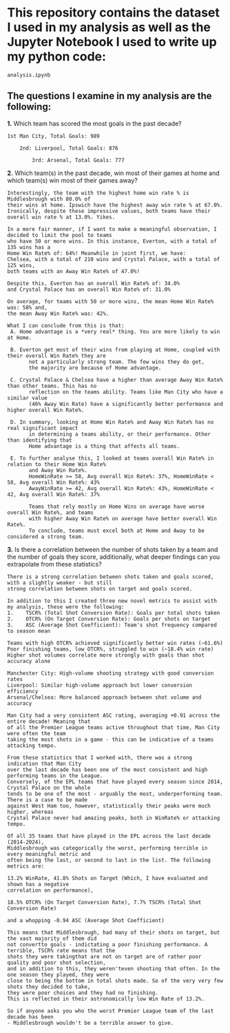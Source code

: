# This repository contains the dataset I used in my analysis as well as the Jupyter Notebook I used to write up my python code:
``` analysis.ipynb ```

## The questions I examine in my analysis are the following:

**1.** Which team has scored the most goals in the past decade?
```
1st Man City, Total Goals: 989

    2nd: Liverpool, Total Goals: 876

        3rd: Arsenal, Total Goals: 777
```

**2.** Which team(s) in the past decade, win most of their games at home and which team(s) win most of their 
games away?
```
Interestingly, the team with the highest home win rate % is Middlesbrough with 80.0% of 
their wins at home. Ipswich have the highest away win rate % at 67.0%.
Ironically, despite these impressive values, both teams have their overall win rate % at 13.0%. Yikes.

In a more fair manner, if I want to make a meaningful observation, I decided to limit the pool to teams 
who have 50 or more wins. In this instance, Everton, with a total of 135 wins has a 
Home Win Rate% of: 64%! Meanwhile in joint first, we have:
Chelsea, with a total of 210 wins and Crystal Palace, with a total of 125 wins,
both teams with an Away Win Rate% of 47.0%!

Despite this, Everton has an overall Win Rate% of: 34.0%
and Crystal Palace has an overall Win Rate% of: 31.0%

On average, for teams with 50 or more wins, the mean Home Win Rate% was: 58% and,
the mean Away Win Rate% was: 42%.

What I can conclude from this is that:
 A. Home advantage is a *very real* thing. You are more likely to win at Home.

 B. Everton get most of their wins from playing at Home, coupled with their overall Win Rate% they are 
       not a particularly strong team. The few wins they do get, 
       the majority are because of Home advantage.

 C. Crystal Palace & Chelsea have a higher than average Away Win Rate% than other teams. This has no
       reflection on the teams ability. Teams like Man City who have a similar value
       (46% Away Win Rate) have a significantly better performance and higher overall Win Rate%.

 D. In summary, looking at Home Win Rate% and Away Win Rate% has no real significant impact 
       in determining a teams ability, or their performance. Other than identifying that 
       Home advantage is a thing that affects all teams.

 E. To further analyse this, I looked at teams overall Win Rate% in relation to their Home Win Rate% 
       and Away Win Rate%. 
       HomeWinRate >= 58, Avg overall Win Rate%: 37%, HomeWinRate < 58, Avg overall Win Rate%: 43%
       AwayWinRate >= 42, Avg overall Win Rate%: 43%, HomeWinRate < 42, Avg overall Win Rate%: 37%

       Teams that rely mostly on Home Wins on average have worse overall Win Rate%, and teams
       with higher Away Win Rate% on average have better overall Win Rate%.
       To conclude, teams must excel both at Home and Away to be considered a strong team.
```


**3.** Is there a correlation between the number of shots taken by a team and the number of goals they score,
additionally, what deeper findings can you extrapolate from these statistics?
```
There is a strong correlation between shots taken and goals scored, with a slightly weaker - but still
strong correlation between shots on target and goals scored.

In addition to this I created three new novel metrics to assist with my analysis, these were the following:
1.    TSCR% (Total Shot Conversion Rate): Goals per total shots taken
2.    OTCR% (On Target Conversion Rate): Goals per shots on target
3.    ASC (Average Shot Coefficient): Team's shot frequency compared to season mean

Teams with high OTCR% achieved significantly better win rates (~61.6%)
Poor finishing teams, low OTCR%, struggled to win (~18.4% win rate)
Higher shot volumes correlate more strongly with goals than shot accuracy alone

Manchester City: High-volume shooting strategy with good conversion rates
Liverpool: Similar high-volume approach but lower conversion efficiency
Arsenal/Chelsea: More balanced approach between shot volume and accuracy

Man City had a very consistent ASC rating, averaging +0.91 across the entire decade! Meaning that
of all the Premier League teams active throughout that time, Man City were often the team
taking the most shots in a game - this can be indicative of a teams attacking tempo.

From these statistics that I worked with, there was a strong indication that Man City
over the last decade has been one of the most consistent and high performing teams in the League.
Conversely, of the EPL teams that have played every season since 2014, Crystal Palace on the whole
tends to be one of the most - arguably the most, underperforming team. There is a case to be made
against West Ham too, however, statistically their peaks were much higher, whereas
Crystal Palace never had amazing peaks, both in WinRate% or attacking tempo.

Of all 35 teams that have played in the EPL across the last decade (2014-2024),
Middlesbrough was categorically the worst, performing terrible in every meaningful metric and
often being the last, or second to last in the list. The following metrics are:

13.2% WinRate, 41.8% Shots on Target (Which, I have evaluated and shown has a negative 
correlation on performance),

18.5% OTCR% (On Target Conversion Rate), 7.7% TSCR% (Total Shot Conversion Rate) 

and a whopping -0.94 ASC (Average Shot Coefficient)

This means that Middlesbrough, had many of their shots on target, but the vast majority of them did 
not convertto goals - indictating a poor finishing performance. A terrible, TSCR% rate means that the 
shots they were takingthat are not on target are of rather poor quality and poor shot selection, 
and in addition to this, they weren'teven shooting that often. In the one season they played, they were 
close to being the bottom in total shots made. So of the very very few shots they decided to take, 
they were poor choices and they had no finishing.
This is reflected in their astronomically low Win Rate of 13.2%.

So if anyone asks you who the worst Premier League team of the last decade has been 
- Middlesbrough wouldn't be a terrible answer to give.
```


